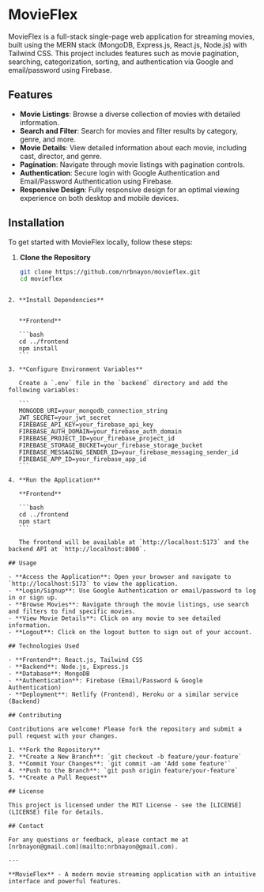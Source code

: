 # MovieFlex

MovieFlex is a full-stack single-page web application for streaming movies, built using the MERN stack (MongoDB, Express.js, React.js, Node.js) with Tailwind CSS. This project includes features such as movie pagination, searching, categorization, sorting, and authentication via Google and email/password using Firebase.

## Features

- **Movie Listings**: Browse a diverse collection of movies with detailed information.
- **Search and Filter**: Search for movies and filter results by category, genre, and more.
- **Movie Details**: View detailed information about each movie, including cast, director, and genre.
- **Pagination**: Navigate through movie listings with pagination controls.
- **Authentication**: Secure login with Google Authentication and Email/Password Authentication using Firebase.
- **Responsive Design**: Fully responsive design for an optimal viewing experience on both desktop and mobile devices.

## Installation

To get started with MovieFlex locally, follow these steps:

1. **Clone the Repository**

   ```bash
   git clone https://github.com/nrbnayon/movieflex.git
   cd movieflex
   ```

````

2. **Install Dependencies**


   **Frontend**

   ```bash
   cd ../frontend
   npm install
   ```

3. **Configure Environment Variables**

   Create a `.env` file in the `backend` directory and add the following variables:

   ```
   MONGODB_URI=your_mongodb_connection_string
   JWT_SECRET=your_jwt_secret
   FIREBASE_API_KEY=your_firebase_api_key
   FIREBASE_AUTH_DOMAIN=your_firebase_auth_domain
   FIREBASE_PROJECT_ID=your_firebase_project_id
   FIREBASE_STORAGE_BUCKET=your_firebase_storage_bucket
   FIREBASE_MESSAGING_SENDER_ID=your_firebase_messaging_sender_id
   FIREBASE_APP_ID=your_firebase_app_id
   ```

4. **Run the Application**

   **Frontend**

   ```bash
   cd ../frontend
   npm start
   ```

   The frontend will be available at `http://localhost:5173` and the backend API at `http://localhost:8000`.

## Usage

- **Access the Application**: Open your browser and navigate to `http://localhost:5173` to view the application.
- **Login/Signup**: Use Google Authentication or email/password to log in or sign up.
- **Browse Movies**: Navigate through the movie listings, use search and filters to find specific movies.
- **View Movie Details**: Click on any movie to see detailed information.
- **Logout**: Click on the logout button to sign out of your account.

## Technologies Used

- **Frontend**: React.js, Tailwind CSS
- **Backend**: Node.js, Express.js
- **Database**: MongoDB
- **Authentication**: Firebase (Email/Password & Google Authentication)
- **Deployment**: Netlify (Frontend), Heroku or a similar service (Backend)

## Contributing

Contributions are welcome! Please fork the repository and submit a pull request with your changes.

1. **Fork the Repository**
2. **Create a New Branch**: `git checkout -b feature/your-feature`
3. **Commit Your Changes**: `git commit -am 'Add some feature'`
4. **Push to the Branch**: `git push origin feature/your-feature`
5. **Create a Pull Request**

## License

This project is licensed under the MIT License - see the [LICENSE](LICENSE) file for details.

## Contact

For any questions or feedback, please contact me at [nrbnayon@gmail.com](mailto:nrbnayon@gmail.com).

---

**MovieFlex** - A modern movie streaming application with an intuitive interface and powerful features.
````
